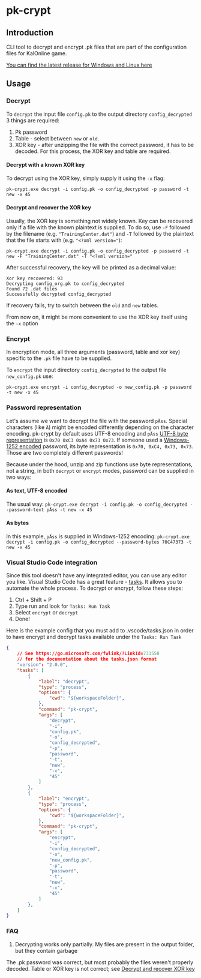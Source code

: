 # pk-crypt

## Introduction

CLI tool to decrypt and encrypt .pk files that are part of the configuration files for KalOnline game.

[You can find the latest release for Windows and Linux here](https://github.com/KaDw/pk-crypt-rs/releases/latest)

## Usage

### Decrypt

To `decrypt` the input file `config.pk` to the output directory `config_decrypted` 3 things are required:

1. Pk password
2. Table - select between `new` or `old`.
3. XOR key - after unzipping the file with the correct password, it has to be decoded. For this process, the XOR key and table are required.

#### Decrypt with a known XOR key

To decrypt using the XOR key, simply supply it using the `-x` flag:

`pk-crypt.exe decrypt -i config.pk -o config_decrypted -p password -t new -x 45`

#### Decrypt and recover the XOR key

Usually, the XOR key is something not widely known. Key can be recovered only if a file with the known plaintext is supplied. To do so, use  `-F` followed by the filename (e.g. `"TrainingCenter.dat"`) and `-T` followed by the plaintext that the file starts with (e.g. `"<?xml version="`):

`pk-crypt.exe decrypt -i config.pk -o config_decrypted -p password -t new -F "TrainingCenter.dat" -T "<?xml version="`

After successful recovery, the key will be printed as a decimal value:

```text
Xor key recovered: 93
Decrypting config_org.pk to config_decrypted
Found 72 .dat files
Successfully decrypted config_decrypted
```

If recovery fails, try to switch between the `old` and `new` tables.

From now on, it might be more convenient to use the XOR key itself using the `-x` option

### Encrypt

In encryption mode, all three arguments (password, table and xor key) specific to the `.pk` file have to be supplied.

To `encrypt` the input directory `config_decrypted` to the output file `new_config.pk` use:

`pk-crypt.exe encrypt -i config_decrypted -o new_config.pk -p password -t new -x 45`

### Password representation

Let's assume we want to decrypt the file with the password `pÄss`. Special characters (like `Ä`) might be encoded differently depending on the character encoding. pk-crypt by default uses UTF-8 encoding and `pÄss` [UTF-8 byte representation](https://dencode.com/string/hex?v=p%C3%84ss&oe=UTF-8&nl=crlf&separator-each=1B&case=upper) is `0x70 0xC3 0xA4 0x73 0x73`. If someone used a [Windows-1252 encoded](https://dencode.com/string/hex?v=p%C3%84ss&oe=windows-1252&nl=crlf&separator-each=1B&case=upper) password, its byte representation is `0x70, 0xC4, 0x73, 0x73`. Those are two completely different passwords!

Because under the hood, unzip and zip functions use byte representations, not a string, in both `decrypt` or `encrypt` modes, password can be supplied in two ways:

#### As text, UTF-8 encoded

The usual way:
`pk-crypt.exe decrypt -i config.pk -o config_decrypted --password-text pÄss -t new -x 45`

#### As bytes

In this example, `pÄss` is supplied in Windows-1252 encoding:
`pk-crypt.exe decrypt -i config.pk -o config_decrypted --password-bytes 70C47373 -t new -x 45`

### Visual Studio Code integration

Since this tool doesn't have any integrated editor, you can use any editor you like. Visual Studio Code has a great feature - [tasks](https://code.visualstudio.com/docs/editor/tasks). It allows you to automate the whole process. To decrypt or encrypt, follow these steps:

1. Ctrl + Shift + P
2. Type run and look for `Tasks: Run Task`
3. Select `encrypt` or `decrypt`
4. Done!

Here is the example config that you must add to .vscode/tasks.json in order to have encrypt and decrypt tasks available under the `Tasks: Run Task`

```json
{
    // See https://go.microsoft.com/fwlink/?LinkId=733558
    // for the documentation about the tasks.json format
    "version": "2.0.0",
    "tasks": [
        {
            "label": "decrypt",
            "type": "process",
            "options": {
                "cwd": "${workspaceFolder}",
            },
            "command": "pk-crypt",
            "args": [
                "decrypt",
                "-i",
                "config.pk",
                "-o",
                "config_decrypted",
                "-p",
                "password",
                "-t",
                "new",
                "-x",
                "45"
            ]
        },
        {
            "label": "encrypt",
            "type": "process",
            "options": {
                "cwd": "${workspaceFolder}",
            },
            "command": "pk-crypt",
            "args": [
                "encrypt",
                "-i",
                "config_decrypted",
                "-o",
                "new_config.pk",
                "-p",
                "password",
                "-t",
                "new",
                "-x",
                "45"
            ]
        },
    ]
}
```

### FAQ

1. Decrypting works only partially. My files are present in the output folder, but they contain garbage

The .pk password was correct, but most probably the files weren't properly decoded. Table or XOR key is not correct; see [Decrypt and recover XOR key](#decrypt-and-recover-xor-key)

